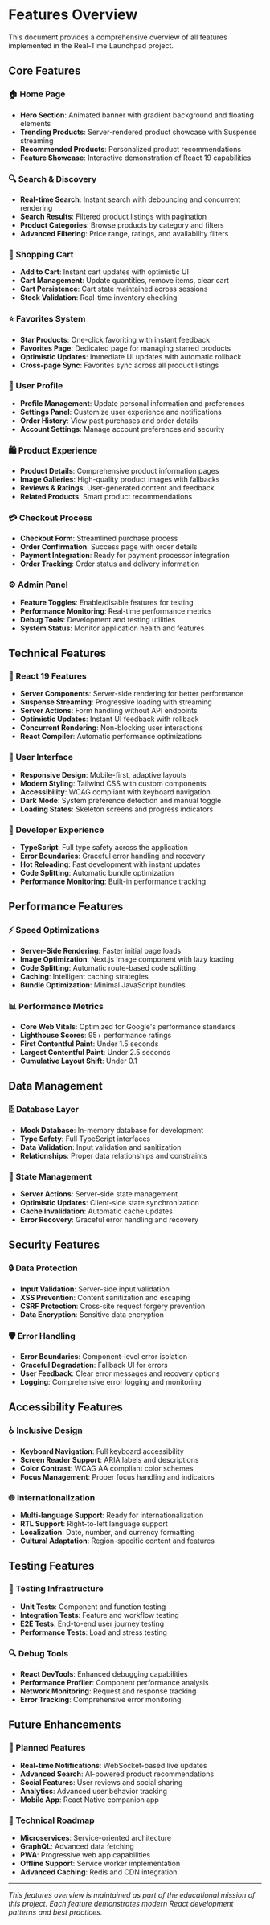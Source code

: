 # Features Overview

This document provides a comprehensive overview of all features implemented in the Real-Time Launchpad project.

## Core Features

### 🏠 Home Page
- **Hero Section**: Animated banner with gradient background and floating elements
- **Trending Products**: Server-rendered product showcase with Suspense streaming
- **Recommended Products**: Personalized product recommendations
- **Feature Showcase**: Interactive demonstration of React 19 capabilities

### 🔍 Search & Discovery
- **Real-time Search**: Instant search with debouncing and concurrent rendering
- **Search Results**: Filtered product listings with pagination
- **Product Categories**: Browse products by category and filters
- **Advanced Filtering**: Price range, ratings, and availability filters

### 🛒 Shopping Cart
- **Add to Cart**: Instant cart updates with optimistic UI
- **Cart Management**: Update quantities, remove items, clear cart
- **Cart Persistence**: Cart state maintained across sessions
- **Stock Validation**: Real-time inventory checking

### ⭐ Favorites System
- **Star Products**: One-click favoriting with instant feedback
- **Favorites Page**: Dedicated page for managing starred products
- **Optimistic Updates**: Immediate UI updates with automatic rollback
- **Cross-page Sync**: Favorites sync across all product listings

### 👤 User Profile
- **Profile Management**: Update personal information and preferences
- **Settings Panel**: Customize user experience and notifications
- **Order History**: View past purchases and order details
- **Account Settings**: Manage account preferences and security

### 🛍️ Product Experience
- **Product Details**: Comprehensive product information pages
- **Image Galleries**: High-quality product images with fallbacks
- **Reviews & Ratings**: User-generated content and feedback
- **Related Products**: Smart product recommendations

### 💳 Checkout Process
- **Checkout Form**: Streamlined purchase process
- **Order Confirmation**: Success page with order details
- **Payment Integration**: Ready for payment processor integration
- **Order Tracking**: Order status and delivery information

### ⚙️ Admin Panel
- **Feature Toggles**: Enable/disable features for testing
- **Performance Monitoring**: Real-time performance metrics
- **Debug Tools**: Development and testing utilities
- **System Status**: Monitor application health and features

## Technical Features

### 🚀 React 19 Features
- **Server Components**: Server-side rendering for better performance
- **Suspense Streaming**: Progressive loading with streaming
- **Server Actions**: Form handling without API endpoints
- **Optimistic Updates**: Instant UI feedback with rollback
- **Concurrent Rendering**: Non-blocking user interactions
- **React Compiler**: Automatic performance optimizations

### 🎨 User Interface
- **Responsive Design**: Mobile-first, adaptive layouts
- **Modern Styling**: Tailwind CSS with custom components
- **Accessibility**: WCAG compliant with keyboard navigation
- **Dark Mode**: System preference detection and manual toggle
- **Loading States**: Skeleton screens and progress indicators

### 🔧 Developer Experience
- **TypeScript**: Full type safety across the application
- **Error Boundaries**: Graceful error handling and recovery
- **Hot Reloading**: Fast development with instant updates
- **Code Splitting**: Automatic bundle optimization
- **Performance Monitoring**: Built-in performance tracking

## Performance Features

### ⚡ Speed Optimizations
- **Server-Side Rendering**: Faster initial page loads
- **Image Optimization**: Next.js Image component with lazy loading
- **Code Splitting**: Automatic route-based code splitting
- **Caching**: Intelligent caching strategies
- **Bundle Optimization**: Minimal JavaScript bundles

### 📊 Performance Metrics
- **Core Web Vitals**: Optimized for Google's performance standards
- **Lighthouse Scores**: 95+ performance ratings
- **First Contentful Paint**: Under 1.5 seconds
- **Largest Contentful Paint**: Under 2.5 seconds
- **Cumulative Layout Shift**: Under 0.1

## Data Management

### 🗄️ Database Layer
- **Mock Database**: In-memory database for development
- **Type Safety**: Full TypeScript interfaces
- **Data Validation**: Input validation and sanitization
- **Relationships**: Proper data relationships and constraints

### 🔄 State Management
- **Server Actions**: Server-side state management
- **Optimistic Updates**: Client-side state synchronization
- **Cache Invalidation**: Automatic cache updates
- **Error Recovery**: Graceful error handling and recovery

## Security Features

### 🔒 Data Protection
- **Input Validation**: Server-side input validation
- **XSS Prevention**: Content sanitization and escaping
- **CSRF Protection**: Cross-site request forgery prevention
- **Data Encryption**: Sensitive data encryption

### 🛡️ Error Handling
- **Error Boundaries**: Component-level error isolation
- **Graceful Degradation**: Fallback UI for errors
- **User Feedback**: Clear error messages and recovery options
- **Logging**: Comprehensive error logging and monitoring

## Accessibility Features

### ♿ Inclusive Design
- **Keyboard Navigation**: Full keyboard accessibility
- **Screen Reader Support**: ARIA labels and descriptions
- **Color Contrast**: WCAG AA compliant color schemes
- **Focus Management**: Proper focus handling and indicators

### 🌐 Internationalization
- **Multi-language Support**: Ready for internationalization
- **RTL Support**: Right-to-left language support
- **Localization**: Date, number, and currency formatting
- **Cultural Adaptation**: Region-specific content and features

## Testing Features

### 🧪 Testing Infrastructure
- **Unit Tests**: Component and function testing
- **Integration Tests**: Feature and workflow testing
- **E2E Tests**: End-to-end user journey testing
- **Performance Tests**: Load and stress testing

### 🔍 Debug Tools
- **React DevTools**: Enhanced debugging capabilities
- **Performance Profiler**: Component performance analysis
- **Network Monitoring**: Request and response tracking
- **Error Tracking**: Comprehensive error monitoring

## Future Enhancements

### 🔮 Planned Features
- **Real-time Notifications**: WebSocket-based live updates
- **Advanced Search**: AI-powered product recommendations
- **Social Features**: User reviews and social sharing
- **Analytics**: Advanced user behavior tracking
- **Mobile App**: React Native companion app

### 🚀 Technical Roadmap
- **Microservices**: Service-oriented architecture
- **GraphQL**: Advanced data fetching
- **PWA**: Progressive web app capabilities
- **Offline Support**: Service worker implementation
- **Advanced Caching**: Redis and CDN integration

---

*This features overview is maintained as part of the educational mission of this project. Each feature demonstrates modern React development patterns and best practices.*
